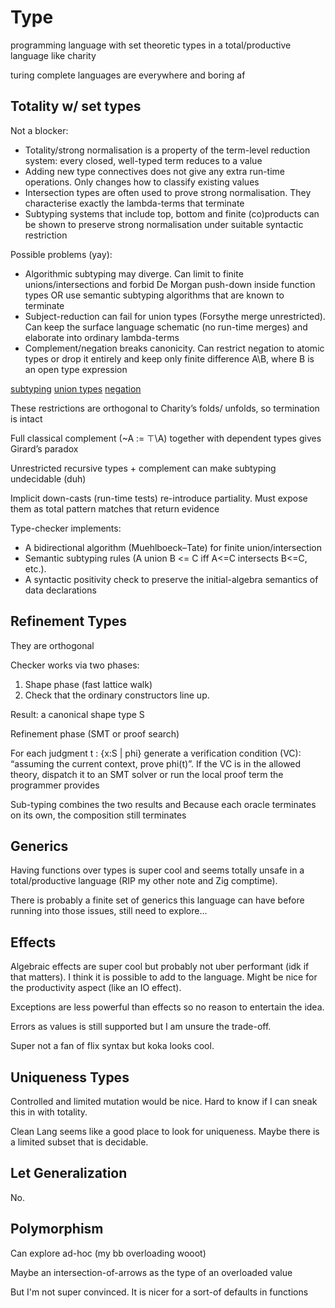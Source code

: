 # Type

programming language with set theoretic types in a total/productive language
like charity

turing complete languages are everywhere and boring af

## Totality w/ set types

Not a blocker:

- Totality/strong normalisation is a property of the term-level reduction
  system: every closed, well-typed term reduces to a value
- Adding new type connectives does not give any extra run-time operations. Only
  changes how to classify existing values
- Intersection types are often used to prove strong normalisation. They
  characterise exactly the lambda-terms that terminate
- Subtyping systems that include top, bottom and finite (co)products can be
  shown to preserve strong normalisation under suitable syntactic restriction

Possible problems (yay):

- Algorithmic subtyping may diverge. Can limit to finite unions/intersections
  and forbid De Morgan push-down inside function types OR use semantic subtyping
  algorithms that are known to terminate
- Subject-reduction can fail for union types (Forsythe merge unrestricted). Can
  keep the surface language schematic (no run-time merges) and elaborate into
  ordinary lambda-terms
- Complement/negation breaks canonicity. Can restrict negation to atomic types
  or drop it entirely and keep only finite difference A\\B, where B is an open
  type expression

[subtyping](https://rosstate.org/publications/empower/empower-oopsla18.pdf)
[union types](https://arxiv.org/abs/1206.5386)
[negation](https://arxiv.org/abs/2111.03354)

These restrictions are orthogonal to Charity’s folds/ unfolds, so termination is
intact

Full classical complement (~A := ⊤\\A) together with dependent types gives
Girard’s paradox

Unrestricted recursive types + complement can make subtyping undecidable (duh)

Implicit down-casts (run-time tests) re-introduce partiality. Must expose them
as total pattern matches that return evidence

Type-checker implements:

- A bidirectional algorithm (Muehlboeck–Tate) for finite union/intersection
- Semantic subtyping rules (A union B \<= C iff A\<=C intersects B\<=C, etc.).
- A syntactic positivity check to preserve the initial-algebra semantics of data
  declarations

## Refinement Types

They are orthogonal

Checker works via two phases:

1. Shape phase (fast lattice walk)
1. Check that the ordinary constructors line up.

Result: a canonical shape type S

Refinement phase (SMT or proof search)

For each judgment t : {x:S | phi} generate a verification condition (VC):
“assuming the current context, prove phi(t)”. If the VC is in the allowed
theory, dispatch it to an SMT solver or run the local proof term the programmer
provides

Sub-typing combines the two results and Because each oracle terminates on its
own, the composition still terminates

## Generics

Having functions over types is super cool and seems totally unsafe in a
total/productive language (RIP my other note and Zig comptime).

There is probably a finite set of generics this language can have before running
into those issues, still need to explore...

## Effects

Algebraic effects are super cool but probably not uber performant (idk if that
matters). I think it is possible to add to the language. Might be nice for the
productivity aspect (like an IO effect).

Exceptions are less powerful than effects so no reason to entertain the idea.

Errors as values is still supported but I am unsure the trade-off.

Super not a fan of flix syntax but koka looks cool.

## Uniqueness Types

Controlled and limited mutation would be nice. Hard to know if I can sneak this
in with totality.

Clean Lang seems like a good place to look for uniqueness. Maybe there is a
limited subset that is decidable.

## Let Generalization

No.

## Polymorphism

Can explore ad-hoc (my bb overloading wooot)

Maybe an intersection-of-arrows as the type of an overloaded value

But I'm not super convinced. It is nicer for a sort-of defaults in functions

